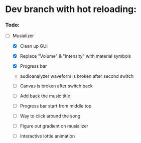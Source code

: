 # Dev branch with hot reloading:

### Todo:
- [ ] Musializer

    - [x] Clean up GUI
    - [x] Replace "Volume" & "Intensity" with material symbols

    - [x] Progress bar

    - audioanalyzer waveform is broken after second switch
    - [ ] Canvas is broken after switch back

    - [ ] Add back the music title



    - [ ] Progress bar start from middle top
    - [ ] Way to click around the song
    - [ ] Figure out gradient on musializer


    - [ ] Interactive lottie animation
